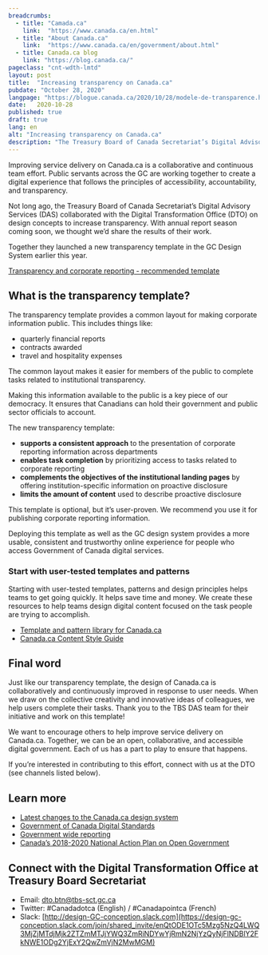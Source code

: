```yaml
---
breadcrumbs:
  - title: "Camada.ca"
    link:  "https://www.canada.ca/en.html"
  - title: "About Canada.ca"
    link:  "https://www.canada.ca/en/government/about.html"
  - title: Canada.ca blog
    link: "https://blog.canada.ca/"
pageclass: "cnt-wdth-lmtd"
layout: post
title:  "Increasing transparency on Canada.ca"
pubdate: "October 28, 2020"
langpage: "https://blogue.canada.ca/2020/10/28/modele-de-transparence.html"
date:   2020-10-28
published: true
draft: true
lang: en
alt: "Increasing transparency on Canada.ca"
description: "The Treasury Board of Canada Secretariat’s Digital Advisory Services (DAS) collaborated with the Digital Transformation Office (DTO) on design concepts to increase transparency."
---
```

Improving service delivery on Canada.ca is a collaborative and continuous team effort. Public servants across the GC are working together to create a digital experience that follows the principles of accessibility, accountability, and transparency.

Not long ago, the Treasury Board of Canada Secretariat’s Digital Advisory Services (DAS) collaborated with the Digital Transformation Office (DTO) on design concepts to increase transparency. With annual report season coming soon, we thought we’d share the results of their work.

Together they launched a new transparency template in the GC Design System earlier this year.

[Transparency and corporate reporting - recommended template](https://design.canada.ca/recommended-templates/transparency.html)

## What is the transparency template?

The transparency template provides a common layout for making corporate information public. This includes things like:
* quarterly financial reports
* contracts awarded
* travel and hospitality expenses

The common layout makes it easier for members of the public to complete tasks related to institutional transparency.

Making this information available to the public is a key piece of our democracy. It ensures that Canadians can hold their government and public sector officials to account.

The new transparency template:
* **supports a consistent approach** to the presentation of corporate reporting information across departments
* **enables task completion** by prioritizing access to tasks related to corporate reporting
* **complements the objectives of the institutional landing pages** by offering institution-specific information on proactive disclosure
* **limits the amount of content** used to describe proactive disclosure

This template is optional, but it’s user-proven. We recommend you use it  for publishing corporate reporting information.

Deploying this template as well as the GC design system provides a more usable, consistent and trustworthy online experience for people who access Government of Canada digital services.

### Start with user-tested templates and patterns

Starting with user-tested templates, patterns and design principles helps teams to get going quickly. It helps save time and money.  We create these resources to help teams design digital content focused on the task people are trying to accomplish.

* [Template and pattern library for Canada.ca](https://www.canada.ca/en/government/about/design-system/pattern-library.html)
* [Canada.ca Content Style Guide](https://www.canada.ca/en/treasury-board-secretariat/services/government-communications/canada-content-style-guide.html)

## Final word

Just like our transparency template, the design of Canada.ca is collaboratively and continuously improved in response to user needs. When we draw on the collective creativity and innovative ideas of colleagues, we help users complete their tasks. Thank you to the TBS DAS team for their initiative and work on this template!

We want to encourage others to help improve service delivery on Canada.ca. Together, we can be an open, collaborative, and accessible digital government.  Each of us has a part to play to ensure that happens.

If you’re interested in contributing to this effort, connect with us at the DTO (see channels listed below).

## Learn more
* [Latest changes to the Canada.ca design system](https://www.canada.ca/en/government/about/design-system/latest-changes.html)
* [Government of Canada Digital Standards](https://www.canada.ca/en/government/system/digital-government/government-canada-digital-standards.html)
* [Government wide reporting](https://www.canada.ca/en/transparency/reporting.html)
* [Canada’s 2018-2020 National Action Plan on Open Government](https://open.canada.ca/en/content/canadas-2018-2020-national-action-plan-open-government#toc6)

## Connect with the Digital Transformation Office at Treasury Board Secretariat

* Email: [dto.btn@tbs-sct.gc.ca](mailto:dto.btn@tbs-sct.gc.ca)
* Twitter: #Canadadotca (English) / #Canadapointca (French)
* Slack: [http://design-GC-conception.slack.com](https://design-gc-conception.slack.com/join/shared_invite/enQtODE1OTc5Mzg5NzQ4LWQ3MjZjMTdjMjk2ZTZmMTJjYWQ3ZmRiNDYwYjRmN2NjYzQyNjFlNDBlY2FkNWE1ODg2YjExY2QwZmVjN2MwMGM)
